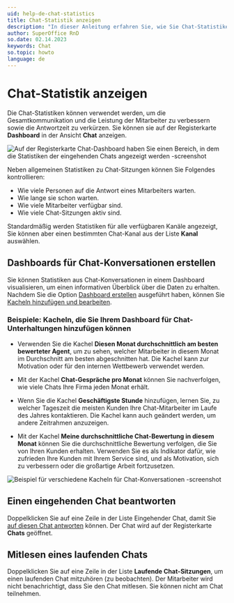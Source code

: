 ```yaml
---
uid: help-de-chat-statistics
title: Chat-Statistik anzeigen
description: "In dieser Anleitung erfahren Sie, wie Sie Chat-Statistiken sowohl in einem Dashboard als auch auf dem Chat-Bildschirm anzeigen können."
author: SuperOffice RnD
so.date: 02.14.2023
keywords: Chat
so.topic: howto
language: de
---
```


# Chat-Statistik anzeigen

Die Chat-Statistiken können verwendet werden, um die Gesamtkommunikation und die Leistung der Mitarbeiter zu verbessern sowie die Antwortzeit zu verkürzen. Sie können sie auf der Registerkarte **Dashboard** in der Ansicht **Chat** anzeigen.

![Auf der Registerkarte Chat-Dashboard haben Sie einen Bereich, in dem die Statistiken der eingehenden Chats angezeigt werden -screenshot][img1]

Neben allgemeinen Statistiken zu Chat-Sitzungen können Sie Folgendes kontrollieren:

* Wie viele Personen auf die Antwort eines Mitarbeiters warten.
* Wie lange sie schon warten.
* Wie viele Mitarbeiter verfügbar sind.
* Wie viele Chat-Sitzungen aktiv sind.

Standardmäßig werden Statistiken für alle verfügbaren Kanäle angezeigt, Sie können aber einen bestimmten Chat-Kanal aus der Liste **Kanal** auswählen.

## Dashboards für Chat-Konversationen erstellen

Sie können Statistiken aus Chat-Konversationen in einem Dashboard visualisieren, um einen informativen Überblick über die Daten zu erhalten. Nachdem Sie die Option [Dashboard erstellen][2] ausgeführt haben, können Sie [Kacheln hinzufügen und bearbeiten][3].

### Beispiele: Kacheln, die Sie Ihrem Dashboard für Chat-Unterhaltungen hinzufügen können

* Verwenden Sie die Kachel **Diesen Monat durchschnittlich am besten bewerteter Agent**, um zu sehen, welcher Mitarbeiter in diesem Monat im Durchschnitt am besten abgeschnitten hat. Die Kachel kann zur Motivation oder für den internen Wettbewerb verwendet werden.

* Mit der Kachel **Chat-Gespräche pro Monat** können Sie nachverfolgen, wie viele Chats Ihre Firma jeden Monat erhält.

* Wenn Sie die Kachel **Geschäftigste Stunde** hinzufügen, lernen Sie, zu welcher Tageszeit die meisten Kunden Ihre Chat-Mitarbeiter im Laufe des Jahres kontaktieren. Die Kachel kann auch geändert werden, um andere Zeitrahmen anzuzeigen.

* Mit der Kachel **Meine durchschnittliche Chat-Bewertung in diesem Monat** können Sie die durchschnittliche Bewertung verfolgen, die Sie von Ihren Kunden erhalten. Verwenden Sie es als Indikator dafür, wie zufrieden Ihre Kunden mit Ihrem Service sind, und als Motivation, sich zu verbessern oder die großartige Arbeit fortzusetzen.

![Beispiel für verschiedene Kacheln für Chat-Konversationen -screenshot][img2]

## Einen eingehenden Chat beantworten

Doppelklicken Sie auf eine Zeile in der Liste Eingehender Chat, damit Sie [auf diesen Chat antworten][1] können. Der Chat wird auf der Registerkarte **Chats** geöffnet.

## Mitlesen eines laufenden Chats

Doppelklicken Sie auf eine Zeile in der Liste **Laufende Chat-Sitzungen**, um einen laufenden Chat mitzuhören (zu beobachten). Der Mitarbeiter wird nicht benachrichtigt, dass Sie den Chat mitlesen. Sie können nicht am Chat teilnehmen.

<!-- Referenced links -->
[1]: respond.md
[2]: ../../dashboard/learn/create.md
[3]: ../../dashboard/learn/add-tile.md

<!-- Referenced images -->
[img1]: media/chat-dashboard-statistics.png
[img2]: media/chat-dashboard.png
